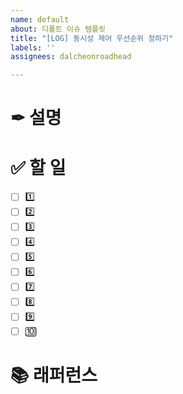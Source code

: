 ```yaml
---
name: default
about: 디폴트 이슈 템플릿
title: "[LOG] 동시성 제어 우선순위 정하기"
labels: ''
assignees: dalcheonroadhead

---
```


# ✒ 설명
<!-- 설명을 작성해 주세요. -->

# ✅ 할 일

- [ ] 1️⃣
- [ ] 2️⃣
- [ ] 3️⃣
- [ ] 4️⃣
- [ ] 5️⃣
- [ ] 6️⃣
- [ ] 7️⃣
- [ ] 8️⃣
- [ ] 9️⃣
- [ ] 🔟

# 📚 래퍼런스
<!-- 참고한 블로그나 배운점 -->
